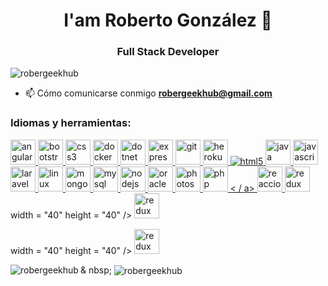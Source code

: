 <h1 align = "center"> I'am Roberto González 🚀 </h1>
<h3 align = "center"> Full Stack Developer </h3>

<p align = "left"> <img src = "https: // komarev.com/ghpvc/?username=robergeekhub&label=Profile%20views&color=0e75b6&style=flat "alt =" robergeekhub "/> </p>

- 📫 Cómo comunicarse conmigo **robergeekhub@gmail.com**


<h3 align =" left "> Idiomas y herramientas: </h3>
<p align = "left"> <a href="https://angular.io" target="_blank"> <img src = "https://devicons.github.io/devicon/devicon.git/icons/ angularjs / angularjs-original.svg "alt =" angularjs "width =" 40 "height =" 40 "/> </a> <a href="https://getbootstrap.com" target="_blank"> <img src = "https://devicons.github.io/devicon/devicon.git/icons/bootstrap/bootstrap-plain.svg" alt = "bootstrap" width = "40" height = "40" /> </a> <a href="https://www.w3schools.com/css/" target="_blank"> <img src = "https://devicons.github.io/devicon/devicon.git / icons / css3 / css3-original-wordmark.svg "alt =" css3 "width =" 40 "height =" 40 "/> </a> <a href =" https://www.docker.com/ "target =" _ blank "> <img src =" https://devicons.github.io/devicon/devicon.git/icons/docker/docker-original-wordmark.svg "alt =" docker "width =" 40 " height = "40" /> </a> <a href="https://dotnet.microsoft.com/" target="_blank"> <img src = "https://devicons.github.io/devicon/ devicon.git / icons / dot-net / dot-net-original-wordmark.svg "alt =" dotnet "width =" 40 "height =" 40 "/> </a> <a href =" https: // expressjs.com "target ="_blank "> <img src =" https://devicons.github.io/devicon/devicon.git/icons/express/express-original-wordmark.svg "alt =" express "width =" 40 "height =" 40 "/> </a> <a href="https://git-scm.com/" target="_blank"> <img src =" https://www.vectorlogo.zone/logos/git-scm/ git-scm-icon.svg "alt =" git "width =" 40 "height =" 40 "/> </a> <a href="https://heroku.com" target="_blank"> <img src = "https://www.vectorlogo.zone/logos/heroku/heroku-icon.svg" alt = "heroku" width = "40" height = "40" /> </a> <a href = "https : //www.w3.org / html / "target =" _ blank "> <img src =" https://devicons.github.io/devicon/devicon.git/icons/html5/html5-original-wordmark.svg "alt =" html5 "de ancho = "40" altura = "40" /> </a> <a href="https://www.java.com" target="_blank"> <img src = "https://devicons.github.io /devicon/devicon.git/icons/java/java-original-wordmark.svg "alt =" java "width =" 40 "height =" 40 "/> </a> <a href =" https: // desarrollador .mozilla.org / en-US / docs / Web / JavaScript "target =" _ blank "> <img src =" https://devicons.github.io/devicon/devicon.git/icons/javascript/javascript-original. svg "alt =" javascript "width = "40" height = "40" /> </a> <a href="https://laravel.com/" target="_blank"> <img src = "https://devicons.github.io /devicon/devicon.git/icons/laravel/laravel-plain-wordmark.svg "alt =" laravel "width =" 40 "height =" 40 "/> </a> <a href =" https: // www .linux.org / "target =" _ blank "> <img src =" https://devicons.github.io/devicon/devicon.git/icons/linux/linux-original.svg "alt =" linux "width = "40" altura = "40" /> </a> <a href="https://www.mongodb.com/" target="_blank"> <img src = "https://devicons.github.io / devicon / devicon.git / icons / mongodb / mongodb-original-wordmark.svg "alt =" mongodb "width =" 40 "height =" 40 "/> </a> <a href =" https://www.mysql.com/ "target =" _ blank "> <img src =" https://devicons.github.io/devicon/devicon.git/icons/mysql/mysql-original-wordmark.svg "alt =" mysql "width =" 40 " height = "40" /> </a> <a href="https://nodejs.org" target="_blank"> <img src = "https://devicons.github.io/devicon/devicon.git /icons/nodejs/nodejs-original-wordmark.svg "alt =" nodejs "width =" 40 "height =" 40 "/> </a> <a href =" https://www.oracle.com/ " target = "_blank "> <img src =" https://devicons.github.io/devicon/devicon.git/icons/oracle/oracle-original.svg "alt =" oracle "width =" 40 "height =" 40 "/ > </a> <a href="https://www.photoshop.com/en" target="_blank"> <img src = "https://devicons.github.io/devicon/devicon.git/icons /photoshop/photoshop-plain.svg "alt =" photoshop "width =" 40 "height =" 40 "/> </a> <a href =" https://www.php.net "target =" _ blank " > <img src = "https://devicons.github.io/devicon/devicon.git/icons/php/php-original.svg" alt = "php" width = "40" height = "40" /> < / a><a href="https://reactjs.org/" target="_blank"> <img src = "https://devicons.github.io/devicon/devicon.git/icons/react/react-original-wordmark .svg "alt =" reaccionar "width =" 40 "height =" 40 "/> </a> <a href="https://redux.js.org" target="_blank"> <img src =" https://devicons.github.io/devicon/devicon.git/icons/redux/redux-original.svg "alt =" redux "width =" 40 "height =" 40 "/> </a> </ p >width = "40" height = "40" /> </a> <a href="https://redux.js.org" target="_blank"> <img src = "https: //devicons.github. io / devicon / devicon.git / icons / redux / redux-original.svg "alt =" redux "width =" 40 "height =" 40 "/> </a> </p>width = "40" height = "40" /> </a> <a href="https://redux.js.org" target="_blank"> <img src = "https: //devicons.github. io / devicon / devicon.git / icons / redux / redux-original.svg "alt =" redux "width =" 40 "height =" 40 "/> </a> </p>

<p> <img align = "left" src = "https://github-readme-stats.vercel.app/api/top-langs?username=robergeekhub&show_icons=true&locale=en&layout=compact" alt = "robergeekhub" /> </p>

<p> & nbsp; <img align = "center" src = "https://github-readme-stats.vercel.app/api?username=robergeekhub&show_icons=true&locale=en" alt = "robergeekhub" /> </p>
